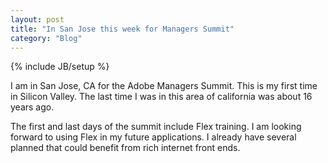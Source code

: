 ```yaml
---
layout: post
title: "In San Jose this week for Managers Summit"
category: "Blog"
---
```

{% include JB/setup %}

I am in San Jose, CA for the Adobe Managers Summit. This is my first time in Silicon Valley. The last time I was in this area of california was about 16 years ago.

The first and last days of the summit include Flex training. I am looking forward to using Flex in my future applications. I already have several planned that could benefit from rich internet front ends.